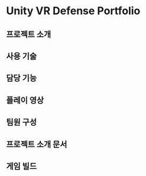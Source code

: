 # Unity VR Defense Portfolio

## 프로젝트 소개
## 사용 기술
## 담당 기능
## 플레이 영상
## 팀원 구성
## 프로젝트 소개 문서
## 게임 빌드
